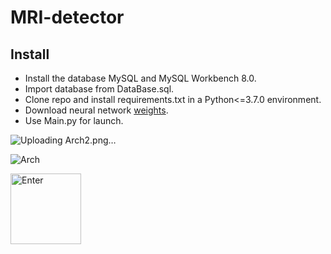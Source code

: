 # MRI-detector
## Install
- Install the database MySQL and MySQL Workbench 8.0. 
- Import database from DataBase.sql.
- Clone repo and install requirements.txt in a Python<=3.7.0 environment. 
- Download neural network [weights](https://disk.yandex.ru/d/EGmMmtmHDI0FrQ).
- Use Main.py for launch.

![Uploading Arch2.png…]()

![Arch](https://user-images.githubusercontent.com/45522296/175290071-30d6851d-e8ea-4801-a9ab-b47551b5cf5b.png)

<img width="113" alt="Enter" src="https://user-images.githubusercontent.com/45522296/175291446-4efdbb0a-1531-4b41-9bf1-15bb606f930a.png">
